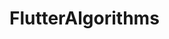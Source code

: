 # FlutterAlgorithms


<!--## Getting Started-->

<!--This project is a starting point for a Flutter application.-->

<!--A few resources to get you started if this is your first Flutter project:-->

<!--- [Lab: Write your first Flutter app](https://flutter.dev/docs/get-started/codelab)-->
<!--- [Cookbook: Useful Flutter samples](https://flutter.dev/docs/cookbook)-->

<!--For help getting started with Flutter, view our-->
<!--[online documentation](https://flutter.dev/docs), which offers tutorials,-->
<!--samples, guidance on mobile development, and a full API reference.-->
